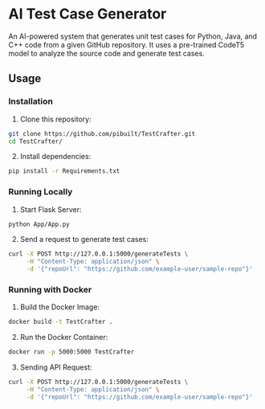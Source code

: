# AI Test Case Generator

An AI-powered system that generates unit test cases for Python, Java, and C++ code from a given GitHub repository. It uses a pre-trained CodeT5 model to analyze the source code and generate test cases.

## Usage

### Installation  
1. Clone this repository:
   
```sh
git clone https://github.com/pibuilt/TestCrafter.git
cd TestCrafter/
```
2. Install dependencies:

```sh
pip install -r Requirements.txt
```

### Running Locally
1. Start Flask Server:

```sh
python App/App.py
```

2. Send a request to generate test cases:
   
```sh
curl -X POST http://127.0.0.1:5000/generateTests \
     -H "Content-Type: application/json" \
     -d '{"repoUrl": "https://github.com/example-user/sample-repo"}'
```

### Running with Docker
1. Build the Docker Image:

```sh
docker build -t TestCrafter .
```

2. Run the Docker Container:

```sh
docker run -p 5000:5000 TestCrafter
```

3. Sending API Request:

```sh
curl -X POST http://127.0.0.1:5000/generateTests \
     -H "Content-Type: application/json" \
     -d '{"repoUrl": "https://github.com/example-user/sample-repo"}'
```


